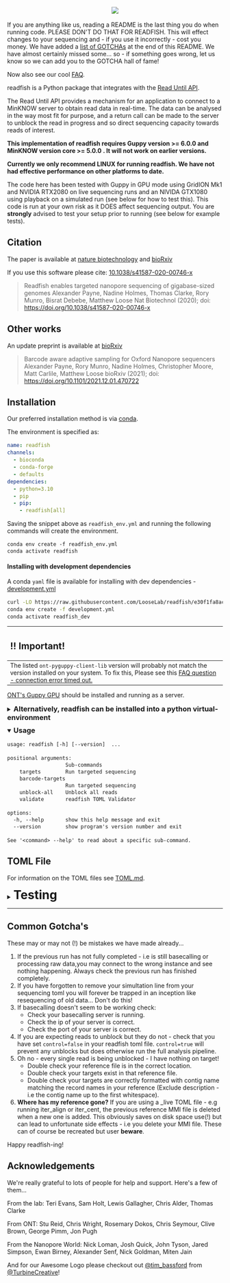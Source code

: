 <p align="center">
  <img src="https://github.com/LooseLab/readfish/raw/dev_staging/examples/images/readfish_logo.jpg">
</p>

If you are anything like us, reading a README is the last thing you do when running code.
PLEASE DON'T DO THAT FOR READFISH. This will effect changes to your sequencing and -
if you use it incorrectly - cost you money. We have added a [list of GOTCHAs](#common-gotchas)
at the end of this README. We have almost certainly missed some... so - if something goes
wrong, let us know so we can add you to the GOTCHA hall of fame!

Now also see our cool [FAQ](docs/FAQ.md).

readfish is a Python package that integrates with the
[Read Until API](https://github.com/nanoporetech/read_until_api).

The Read Until API provides a mechanism for an application to connect to a
MinKNOW server to obtain read data in real-time. The data can be analysed in the
way most fit for purpose, and a return call can be made to the server to unblock
the read in progress and so direct sequencing capacity towards reads of interest.


**This implementation of readfish requires Guppy version >= 6.0.0 and MinKNOW version core >= 5.0.0 . It will not work on earlier versions.**


**Currently we only recommend LINUX for running readfish. We have not had
effective performance on other platforms to date.**

The code here has been tested with Guppy in GPU mode using GridION Mk1 and
NVIDIA RTX2080 on live sequencing runs and an NIVIDA GTX1080 using playback
on a simulated run (see below for how to test this).
This code is run at your own risk as it DOES affect sequencing output. You
are **strongly** advised to test your setup prior to running (see below for
example tests).

<!-- begin-short -->

Citation
--------

The paper is available at [nature biotechnology](https://dx.doi.org/10.1038/s41587-020-00746-x)
and [bioRxiv](https://dx.doi.org/10.1101/2020.02.03.926956)

If you use this software please cite: [10.1038/s41587-020-00746-x](https://dx.doi.org/10.1038/s41587-020-00746-x)

> Readfish enables targeted nanopore sequencing of gigabase-sized genomes
> Alexander Payne, Nadine Holmes, Thomas Clarke, Rory Munro, Bisrat Debebe, Matthew Loose
> Nat Biotechnol (2020); doi: https://doi.org/10.1038/s41587-020-00746-x

Other works
-----------
An update preprint is available at [bioRxiv](https://www.biorxiv.org/content/10.1101/2021.12.01.470722v1)

> Barcode aware adaptive sampling for Oxford Nanopore sequencers
> Alexander Payne, Rory Munro, Nadine Holmes, Christopher Moore, Matt Carlile, Matthew Loose
> bioRxiv (2021); doi: https://doi.org/10.1101/2021.12.01.470722
>
Installation
------------

Our preferred installation method is via [conda](https://conda.io).

The environment is specified as:
```yaml
name: readfish
channels:
  - bioconda
  - conda-forge
  - defaults
dependencies:
  - python=3.10
  - pip
  - pip:
    - readfish[all]
```

Saving the snippet above as `readfish_env.yml` and running the following commands will create the environment.

```console
conda env create -f readfish_env.yml
conda activate readfish
```

#### Installing with development dependencies

A conda `yaml` file is available for installing with dev dependencies - [development.yml](https://github.com/LooseLab/readfish/blob/e30f1fa8ac7a37bb39e9d8b49251426fe1674c98/docs/development.yml)

```bash
curl -LO https://raw.githubusercontent.com/LooseLab/readfish/e30f1fa8ac7a37bb39e9d8b49251426fe1674c98/docs/development.yml?token=GHSAT0AAAAAACBZL42IS3QVM4ZGPPW4SHB6ZE67V6Q
conda env create -f development.yml
conda activate readfish_dev
```

| <h2>‼️ Important! </h2> |
|:---------------------------|
|  The listed `ont-pyguppy-client-lib` version will probably not match the version installed on your system. To fix this, Please see this [FAQ question - connection error timed out.](docs/FAQ.md#connection-error-timed_out-timeout-waiting-for-reply-to-request-load_config)      |


[ONT's Guppy GPU](https://community.nanoporetech.com/downloads) should be installed and running as a server.

<details style="margin-top: 10px">
<summary><h3 style="display: inline;" id="py-ve">Alternatively, readfish can be installed into a python virtual-environment</h3></summary>

```console
# Make a virtual environment
python3 -m venv readfish
. ./readfish/bin/activate
pip install --upgrade pip

# Install our readfish Software
pip install readfish[all]

# Install ont_pyguppy_client_lib that matches your guppy server version. E.G.
pip install ont_pyguppy_client_lib==6.3.8
```

</details>

<details style="margin-top: 10px" open>
<summary id="usage"><h3 style="display: inline;">Usage</h3></summary>

```console
usage: readfish [-h] [--version]  ...

positional arguments:
                   Sub-commands
    targets        Run targeted sequencing
    barcode-targets
                   Run targeted sequencing
    unblock-all    Unblock all reads
    validate       readfish TOML Validator

options:
  -h, --help       show this help message and exit
  --version        show program's version number and exit

See '<command> --help' to read about a specific sub-command.

```

</details>
<!-- end-short -->

TOML File
---------
For information on the TOML files see [TOML.md](docs/toml.md).
<details style="margin-top: 10px; margin-bottom: 10px"><summary id="testing"><h1 style="display: inline">Testing</h1></summary>
<!-- begin-test -->
To test readfish on your configuration we recommend first running a playback experiment to test unblock speed and then selection.

<!-- #### Configuring bulk FAST5 file Playback -->

<details style="margin-top: 10px"><summary id="configuring-bulk-fast5-file"><h3 style="display: inline;">Configuring bulk FAST5 file Playback</h3></summary>
1. Download an open access bulk FAST5 file from
[here](http://s3.amazonaws.com/nanopore-human-wgs/bulkfile/PLSP57501_20170308_FNFAF14035_MN16458_sequencing_run_NOTT_Hum_wh1rs2_60428.fast5).
This file is 21Gb so make sure you have sufficient space.

The following should all happen with a configuration (test) flow cell inserted into the target device.
A simulated device can also be created within MinKNOW, following these instructions

1. Stop `minknow`

    On Linux:
    ```console
    cd /opt/ont/minknow/bin
    sudo systemctl stop minknow
    ```
1. Start MinKNOW with a simulated device

    On Linux
    ```console
    sudo ./mk_manager_svc -c /opt/ont/minknow/conf --simulated-minion-devices=1 &
    ```

You _may_ need to add the host `127.0.0.1` in the MinKNOW UI.

To setup a simulation the sequencing configuration file that MinKNOW uses must be edited.
Steps:
1. [Download an open access bulk FAST5 file][bulk]. This file is 21Gb so make sure you have plenty of space. This file is a record of a sequencing run using R9.4.1 pores, is non-barcoded and the library was produced using DNA extracted from the NA12878 cell line.
1. Copy file to the `user_scripts` folder:

    On Mac if your MinKNOW output directory is the default:

    ```console
    mkdir -p /Library/MinKNOW/data/user_scripts/simulations
    cp /Applications/MinKNOW.app/Contents/Resources/conf/package/sequencing/sequencing_MIN106_DNA.toml /Library/MinKNOW/data/user_scripts/simulations/sequencing_MIN106_DNA_sim.toml
    ```

    On Linux:

    ```console
    sudo mkdir -p /opt/ont/minknow/conf/package/sequencing/simulations
    cp /opt/ont/minknow/conf/package/sequencing/sequencing_MIN106_DNA.toml /opt/ont/minknow/conf/package/sequencing/simulations/sequencing_MIN106_DNA_sim.toml
    ```

1. Edit the copied file to add the following line under the line that reads "`[custom_settings]`":
   ```text
    simulation = "/full/path/to/your_bulk.FAST5"
   ```
   Change the text between the quotes to point to your downloaded bulk FAST5 file.

    [bulk]: https://s3.amazonaws.com/nanopore-human-wgs/bulkfile/PLSP57501_20170308_FNFAF14035_MN16458_sequencing_run_NOTT_Hum_wh1rs2_60428.fast5
    [ONT]: https://nanoporetech.com

1. Optional, If running GUPPY in GPU mode, set the parameter `break_reads_after_seconds = 1.0`
to `break_reads_after_seconds = 0.4`. This results in a smaller read chunk. For R10.4 this is not required but can be tried. For adaptive sampling on PromethION, this should be left at 1 second.
1. In the MinKNOW GUI, right click on a sequencing position and select `Reload Scripts`.
Your version of MinKNOW will now playback the bulkfile rather than live sequencing.
1. Start a sequencing run as you would normally, selecting the corresponding flow
cell type to the edited script (here FLO-MIN106) as the flow cell type.
1. The run should start and immediately begin a mux scan. Let it run for around
five minutes after which your read length histogram should look as below:
    ![alt text](/_static/images/control.png "Control Image")
</details>

<details style="margin-top: 10px">
<summary id="testing-unblock-response"><h3 style="display: inline;">Testing unblock response</h3></summary>

Now we shall test unblocking by running `readfish unblock-all` which will simply eject
every single read on the flow cell.
1. To do this run:
    ```console
    readfish unblock-all --device <YOUR_DEVICE_ID> --experiment-name "Testing readfish Unblock All"
    ```
2. Leave the run for a further 5 minutes and observe the read length histogram.
If unblocks are happening correctly you will see something like the below:
    ![alt text](/_static/images/Unblock.png "Unblock Image")
A closeup of the unblock peak shows reads being unblocked quickly:
    ![alt text](/_static/images/Unblock_closeup.png "Closeup Unblock Image")

If you are happy with the unblock response, move on to testing base-calling.
</details>

<details style="margin-top: 10px">
<summary id="testing-basecalling-and-mapping"><h3 style="display: inline;">Testing base-calling and mapping</h3></summary>

To test selective sequencing you must have access to a
[guppy basecall server](https://community.nanoporetech.com/downloads/guppy/release_notes) (>=6.0.0)
and configure a TOML file.

1. First make a local copy of the example TOML file:
    ```console
    curl -O https://raw.githubusercontent.com/LooseLab/readfish/master/docs/_static/human_chr_selection.toml
    ```
1. Modify the `fn_idx_in` field in the file to be the full path to a [minimap2](https://github.com/lh3/minimap2) index of the human genome.

1. Modify the `targets` fields for each condition to reflect the naming convention used in your index. This is the sequence name only, up to but not including any whitespace. Provided is chromosome 20 and 21 as named in the hg38 reference assembly.
e.g. `>chr1 human chromosome 1` would become `chr1`. If these names do not match, then target matching will fail.


    ```console
    readfish validate human_chr_selection.toml
    ```

    Errors with the configuration will be written to the terminal along with a text description of the conditions for the experiment as below.

    ```text
     2023-06-27 13:58:51,695 readfish /home/adoni5/mambaforge/envs/readfish_dev/bin/readfish validate docs/_static/human_chr_selection.toml
     2023-06-27 13:58:51,695 readfish check_plugins=False
     2023-06-27 13:58:51,695 readfish command='validate'
     2023-06-27 13:58:51,695 readfish log_file=None
     2023-06-27 13:58:51,695 readfish log_format='%(asctime)s %(name)s %(message)s'
     2023-06-27 13:58:51,695 readfish log_level='info'
     2023-06-27 13:58:51,695 readfish prom=False
     2023-06-27 13:58:51,695 readfish toml='docs/_static/human_chr_selection.toml'
     2023-06-27 13:58:51,695 readfish.validate eJxtUMtuwyAQvPMVEecKjJtKaaWeeu8PWBZa47WNwiuAo+TvC46aPvfEzM7O7kA6BcZglAlz1m5ObF5DuPZEeTfpefe6o6MDGUXD9kxIPLBW7ptmCEkuoCiBcYyYUtXpoF4459kGfjPhT6UoGXFYZ2n8ZqYVxDVlGQxcB1BHCSOErM/IphMlpLMQwvdrKi7XTE7q8SK1qx48QF549nxZLTgeccKITiFf5scDs1b/2pmxLNy0Ui3V26DK2jsWYKo7u4hzganviQOLdeSm2eStkG1LidV1enXHmlUQC5cvuCcZ4oy5vjv6/iabUm3DhKAPuzsW7Jn2JJVYBqWfprpndYPx6ljsV5P1H/ZTvMVO2QcZUaE+F/o+8m/P+RLzVDsheoU4blT5zB8UIR/8D6nI
     2023-06-27 13:58:51,700 readfish.validate Loaded TOML config without error
    ```
3. If your toml file validates then run the following command:
    ```console
    readfish targets --toml <PATH_TO_TOML> --device <YOUR_DEVICE_ID> --log-file test.log --experiment-name human_select_test
    ```
4. In the terminal window you should see messages reporting the speed of mapping of the form:
    ```text
    2023-06-27 14:10:09,405 readfish.targets 341R/0.31656s
    2023-06-27 14:10:09,838 readfish.targets 283R/0.34924s
    2023-06-27 14:10:10,251 readfish.targets 397R/0.36161s
    2023-06-27 14:10:10,633 readfish.targets 261R/0.34265s
    2023-06-27 14:10:11,048 readfish.targets 394R/0.35735s
    ```

    | :warning: WARNING          |
    |:---------------------------|
    |**Note: if these times are longer than the number of seconds specified in the break read chunk in the sequencing TOML, you will have performance issues. Contact us via github issues for support.**      |

</details>

<details style="margin-top: 10px">
<summary id="testing-expected-results-from-a-selection-experiment"><h3 style="display: inline;">Testing expected results from a selection experiment.</h3></summary>

 The only way to test readfish on a playback run is to look at changes in read length for rejected vs accepted reads. To do this:

 1. Start a fresh simulation run using the bulkfile provided above.
 2. Restart the readfish command (as above):
    ```console
    readfish targets --toml <PATH_TO_TOML> --device <YOUR_DEVICE_ID> --log-file test.log --experiment-name human_select_test
    ```
 3. Allow the run to proceed for at least 15 minutes (making sure you are writing out read data!).
 4. After 15 minutes it should look something like this:
        ![alt text](/_static/images/PlaybackRunUnblock.png "Playback Unblock Image")
Zoomed in on the unblocks:
        ![alt text](/_static/images/PlaybackRunUnblockCloseUp.png "Closeup Playback Unblock Image")


 </details>
 <!-- /Testing expected results from a selection experiment. -->
 </details>
<!-- /Tetsing -->
<!-- end-test -->

<hr size="2px"/>

Common Gotcha's
----
These may or may not (!) be mistakes we have made already...
1. If the previous run has not fully completed - i.e is still basecalling or processing raw data,you may connect to the wrong instance and see nothing happening. Always check the previous run has finished completely.
1. If you have forgotten to remove your simultation line from your sequencing toml you will forever be trapped in an inception like resequencing of old data... Don't do this!
1. If basecalling doesn't seem to be working check:
   - Check your basecalling server is running.
   - Check the ip of your server is correct.
   - Check the port of your server is correct.
1. If you are expecting reads to unblock but they do not - check that you have set `control=false` in your readfish toml file.  `control=true` will prevent any unblocks but does otherwise run the full analysis pipeline.
1. Oh no - every single read is being unblocked - I have nothing on target!
   - Double check your reference file is in the correct location.
   - Double check your targets exist in that reference file.
   - Double check your targets are correctly formatted with contig name matching the record names in your reference (Exclude description - i.e the contig name up to the first whitespace).
1. **Where has my reference gone?** If you are using a _live TOML file - e.g running iter_align or iter_cent, the previous reference MMI file is deleted when a new one is added. This obviously saves on disk space use(!) but can lead to unfortunate side effects - i.e you delete your MMI file. These can of course be recreated but user **beware**.

Happy readfish-ing!

<!-- begin-epilog -->

Acknowledgements
----

We're really grateful to lots of people for help and support. Here's a few of them...

From the lab:
Teri Evans, Sam Holt, Lewis Gallagher, Chris Alder, Thomas Clarke

From ONT:
Stu Reid, Chris Wright, Rosemary Dokos, Chris Seymour, Clive Brown, George Pimm, Jon Pugh

From the Nanopore World:
Nick Loman, Josh Quick, John Tyson, Jared Simpson, Ewan Birney, Alexander Senf, Nick Goldman, Miten Jain

And for our Awesome Logo please checkout out [@tim_bassford](https://twitter.com/tim_bassford) from [@TurbineCreative](https://twitter.com/TurbineCreative)!

<!-- end-epilog -->

[FAQ question on Guppy server versions]: docs/FAQ.md#connection-error-bad-reply-could-not-interpret-message-from-server-for-request-load-config-reply-invalid-protocol
